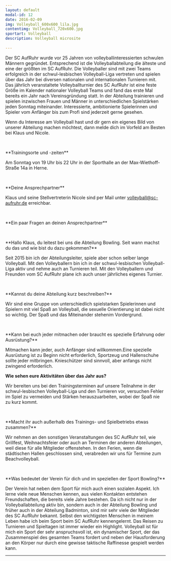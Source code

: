 ```yaml
---
layout: default
modal-id: 12
date: 2016-02-09
img: Volleyball_600x600_lila.jpg
contentimg: Volleyball_720x600.jpg
sportart: Volleyball
description: Volleyball microsite
             
---
```


Der SC AufRuhr wurde vor 25 Jahren von volleyballinteressierten schwulen Männern gegründet.
Entsprechend ist die Volleyballabteilung die älteste und eine der größten im SC AufRuhr. Die
Volleyballer sind mit zwei Teams erfolgreich in der schwul-lesbischen Volleyball-Liga vertreten und
spielen über das Jahr bei diversen nationalen und internationalen Turnieren mit. Das jährlich
veranstaltete Volleyballturnier des SC AufRuhr ist eine feste Größe im Kalender nationaler Volleyball
Teams und fand das erste Mal bereits ein Jahr nach Vereinsgründung statt.
In der Abteilung trainieren und spielen inzwischen Frauen und Männer in unterschiedlichen
Spielstärken jeden Sonntag miteinander. Interessierte, ambitionierte Spielerinnen und Spieler vom
Anfänger bis zum Profi sind jederzeit gerne gesehen.

Wenn du Interesse am Volleyball hast und dir gern ein eigenes Bild von unserer Abteilung machen
möchtest, dann melde dich im Vorfeld am Besten bei Klaus und Nicole.
  
<p>&nbsp;</p>
**Trainingsorte und -zeiten**

Am Sonntag von 19 Uhr bis 22 Uhr in der Sporthalle an der Max-Wiethoff-Straße 14a in Herne.

<p>&nbsp;</p>
**Deine Ansprechpartner**

Klaus und seine Stellvertreterin Nicole sind per Mail unter [volleyball@sc-aufruhr.de](mailto:volleyball@sc-aufruhr.de) erreichbar.
  
<p>&nbsp;</p>
**Ein paar Fragen an deinen Ansprechpartner**

<p>&nbsp;</p>
**Hallo Klaus, du leitest bei uns die Abteilung Bowling. Seit wann machst du das und wie bist du dazu gekommen?**
  
Seit 2015 bin ich der Abteilungsleiter, spiele aber schon selber lange Volleyball. Mit den Volleyballern
bin ich in der schwul-lesbischen Volleyball-Liga aktiv und nehme auch an Turnieren teil.
Mit den Volleyballern und Freunden vom SC AufRuhr plane ich auch unser jährliches eigenes Turnier.

<p>&nbsp;</p>
**Kannst du deine Abteilung kurz beschreiben?**

Wir sind eine Gruppe von unterschiedlich spielstarken Spielerinnen und Spielern mit viel Spaß an Volleyball, die sexuelle Orientierung ist dabei nicht so wichtig. Der Spaß und das Miteinander stehenim Vordergrund.
<p>&nbsp;</p>
**Kann bei euch jeder mitmachen oder braucht es spezielle Erfahrung oder Ausrüstung?**

Mitmachen kann jeder, auch Anfänger sind willkommen.Eine spezielle Ausrüstung ist zu Beginn nicht erforderlich, Sportzeug und Hallenschuhe sollte jeder
mitbringen. Knieschützer sind sinnvoll, aber anfangs nicht zwingend erforderlich.


**Wie sehen eure Aktivitäten über das Jahr aus?**

Wir bereiten uns bei den Trainingsterminen auf unsere Teilnahme in der schwul-lesbischen
Volleyball-Liga und den Turnieren vor, versuchen Fehler im Spiel zu vermeiden und Stärken
herauszuarbeiten, wobei der Spaß nie zu kurz kommt.
<p>&nbsp;</p>
**Macht ihr auch außerhalb des Trainings- und Spielbetriebs etwas zusammen?**

Wir nehmen an den sonstigen Veranstaltungen des SC AufRuhr teil, wie Grillfest, Weihnachtsfeier
oder auch an Terminen der anderen Abteilungen, weil diese für alle Mitglieder offenstehen. In den
Ferien, wenn die städtischen Hallen geschlossen sind, verabreden wir uns für Termine zum Beachvolleyball.
<p>&nbsp;</p>
**Was bedeutet der Verein für dich und im speziellen der Sport Bowling?**

Der Verein hat neben dem Sport für mich auch einen sozialen Aspekt. Ich lerne viele neue Menschen
kennen, aus vielen Kontakten entstehen Freundschaften, die bereits viele Jahre bestehen. Da ich
nicht nur in der Volleyballabteilung aktiv bin, sondern auch in der Abteilung Bowling und früher auch
in der Abteilung Badminton, sind mir sehr viele der Mitglieder des SC AufRuhr bekannt. Selbst den
wichtigsten Menschen in meinem Leben habe ich beim Sport beim SC AufRuhr kennengelernt. Das
Reisen zu Turnieren und Spieltagen ist immer wieder ein Highlight.
Volleyball ist für mich ein Sport der sehr anspruchsvoll ist, ein dynamischer Sport, der das
Zusammenspiel des gesamten Teams fordert und neben der Hausforderung an den Körper nur durch
eine gewisse taktische Raffinesse gespielt werden kann.

___
